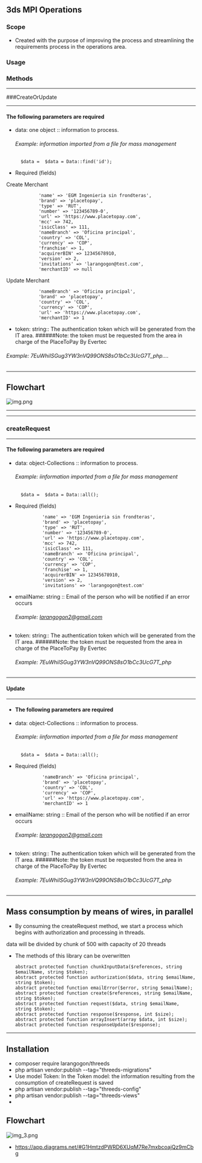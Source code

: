 ## 3ds MPI Operations

### Scope

 - Created with the purpose of improving the process and streamlining the requirements process in the operations area.

### Usage
### Methods
________________________________________________________
###CreateOrUpdate
________________________________________________________
#### The following parameters are required
- data: one object :: information to process.
  ###### Example: information imported from a file for mass management

        $data =  $data = Data::find('id');
- Required (fields)

Create Merchant

                'name' => 'EGM Ingenieria sin frondteras',
                'brand' => 'placetopay',
                'type' => 'RUT',
                'number' => '123456789-0',
                'url' => 'https://www.placetopay.com',
                'mcc' => 742,
                'isicClass' => 111,
                'nameBranch' => 'Oficina principal',
                'country' => 'COL',
                'currency' => 'COP',
                'franchise' => 1,
                'acquirerBIN' => 12345678910,
                'version' => 2,
                'invitations' => 'larangogon@test.com',
                'merchantID' => null

Update Merchant

                'nameBranch' => 'Oficina principal',
                'brand' => 'placetopay',
                'country' => 'COL',
                'currency' => 'COP',
                'url' => 'https://www.placetopay.com',
                'merchantID' => 1

               

- token: string:: The authentication token which will be generated from the IT area.
######Note: the token must be requested from the area in charge of the PlaceToPay By Evertec
###### Example: 7EuWhiISGug3YW3nVQ99ONS8sO1bCc3UcG7T_php....

__________________________________________________
## Flowchart

![img.png](img.png)
______________________________________________________
___________________________________________________________
### createRequest
______________________________________________

#### The following parameters are required
- data: object-Collections :: information to process.
    ###### Example: iinformation imported from a file for mass management

        $data =  $data = Data::all();

- Required (fields)

                'name' => 'EGM Ingenieria sin frondteras',
                'brand' => 'placetopay',
                'type' => 'RUT',
                'number' => '123456789-0',
                'url' => 'https://www.placetopay.com',
                'mcc' => 742,
                'isicClass' => 111,
                'nameBranch' => 'Oficina principal',
                'country' => 'COL',
                'currency' => 'COP',
                'franchise' => 1,
                'acquirerBIN' => 12345678910,
                'version' => 2,
                'invitations' => 'larangogon@test.com'
           

- emailName: string :: Email of the person who will be notified if an error occurs
    ###### Example: larangogon2@gmail.com
- token: string:: The authentication token which will be generated from the IT area.
  ######Note: the token must be requested from the area in charge of the PlaceToPay By Evertec
    ###### Example: 7EuWhiISGug3YW3nVQ99ONS8sO1bCc3UcG7T_php


_________________________________________________________________
#### Update
________________________________________________________
- #### The following parameters are required
- data: object-Collections :: information to process.
  ###### Example: iinformation imported from a file for mass management

        $data =  $data = Data::all();

- Required (fields)

                'nameBranch' => 'Oficina principal',
                'brand' => 'placetopay',
                'country' => 'COL',
                'currency' => 'COP',
                'url' => 'https://www.placetopay.com',
                'merchantID' => 1

- emailName: string :: Email of the person who will be notified if an error occurs
  ###### Example: larangogon2@gmail.com
- token: string:: The authentication token which will be generated from the IT area.
  ######Note: the token must be requested from the area in charge of the PlaceToPay By Evertec
  ###### Example: 7EuWhiISGug3YW3nVQ99ONS8sO1bCc3UcG7T_php


__________________________________

## Mass consumption by means of wires, in parallel 

- By consuming the createRequest method, we start a process which begins with authorization and processing in threads.

data will be divided by chunk of 500 with capacity of 20 threads

- The methods of this library can be overwritten


      abstract protected function chunkInputData($references, string $emailName, string $token);
      abstract protected function authorization($data, string $emailName, string $token);
      abstract protected function emailError($error, string $emailName);
      abstract protected function create($references, string $emailName, string $token);
      abstract protected function request($data, string $emailName, string $token);
      abstract protected function response($response, int $size);
      abstract protected function arrayInsert(array $data, int $size);
      abstract protected function responseUpdate($response);
    


_______________________________________________

## Installation

* composer require larangogon/threeds
* php artisan vendor:publish --tag="threeds-migrations"
* Use model Token: In the Token model: the information resulting from the consumption of createRequest is saved
* php artisan vendor:publish --tag="threeds-config"
* php artisan vendor:publish --tag="threeds-views"
* 
      

## Flowchart

![img_3.png](img_3.png)

* https://app.diagrams.net/#G1HmtzdPWRD6XUqM7Re7mxbcoajQz9mCbg

